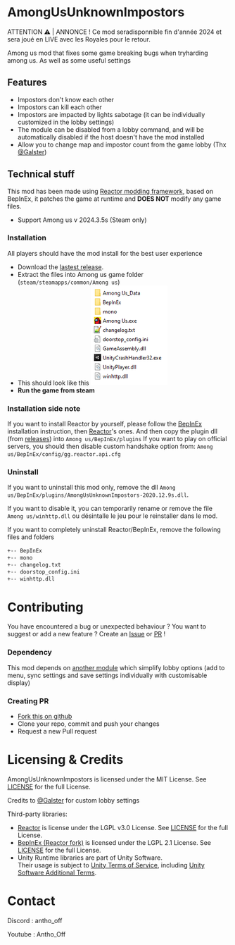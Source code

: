 # AmongUsUnknownImpostors
ATTENTION ⚠️ | ANNONCE !
Ce mod seradisponnible fin d'année 2024 et sera joué en LIVE avec les Royales pour le retour.

Among us mod that fixes some game breaking bugs when tryharding among us. As well as some useful settings

## Features

-   Impostors don't know each other
-   Impostors can kill each other
-   Impostors are impacted by lights sabotage (it can be individually customized in the lobby settings)
-   The module can be disabled from a lobby command, and will be automatically disabled if the host doesn't have the mod installed
-   Allow you to change map and impostor count from the game lobby (Thx [@Galster](https://github.com/Galster-dev))

## Technical stuff

This mod has been made using [Reactor modding framework](https://github.com/NuclearPowered/Reactor), based on BepInEx, it patches the game at runtime and **DOES NOT** modify any game files.

-   Support Among us v 2024.3.5s (Steam only)

### Installation

All players should have the mod install for the best user experience

-   Download the [lastest release](https://github.com/Herysia/AmongUsUnknownImpostors/releases/latest).
-   Extract the files into Among us game folder (`steam/steamapps/common/Among us`)
-   This should look like this
    ![looklikethis](./Visuals/looklikethis.png)
-   **Run the game from steam**

### Installation side note

If you want to install Reactor by yourself, please follow the [BepInEx](https://docs.reactor.gg/docs/basic/install_bepinex) installation instruction, then [Reactor](https://docs.reactor.gg/docs/basic/install_reactor)'s ones. And then copy the plugin dll (from [releases](https://github.com/Herysia/AmongUsTryhard/releases/latest)) into `Among us/BepInEx/plugins`
If you want to play on official servers, you should then disable custom handshake option from: `Among us/BepInEx/config/gg.reactor.api.cfg`

### Uninstall

If you want to uninstall this mod only, remove the dll `Among us/BepInEx/plugins/AmongUsUnknownImpostors-2020.12.9s.dll`.

If you want to disable it, you can temporarily rename or remove the file `Among us/winhttp.dll` ou désintalle le jeu pour le reinstaller dans le mod.

If you want to completely uninstall Reactor/BepInEx, remove the following files and folders

```
+-- BepInEx
+-- mono
+-- changelog.txt
+-- doorstop_config.ini
+-- winhttp.dll
```

# Contributing

You have encountered a bug or unexpected behaviour ? You want to suggest or add a new feature ? Create an [Issue](https://github.com/Herysia/AmongUsUnknownImpostors/issues) or [PR](https://github.com/Herysia/AmongUsUnknownImpostors/pulls) !

### Dependency

This mod depends on [another module](https://github.com/Herysia/CustomLobbyOptions) which simplify lobby options (add to menu, sync settings and save settings individually with customisable display)

### Creating PR

-   [Fork this on github](https://github.com/Herysia/AmongUsUnknownImpostors/fork)
-   Clone your repo, commit and push your changes
-   Request a new Pull request

# Licensing & Credits

AmongUsUnknownImpostors is licensed under the MIT License. See [LICENSE](LICENSE.md) for the full License.

Credits to [@Galster](https://github.com/Galster-dev) for custom lobby settings

Third-party libraries:

-   [Reactor](https://github.com/NuclearPowered/Reactor) is license under the LGPL v3.0 License. See [LICENSE](https://github.com/NuclearPowered/Reactor/blob/master/LICENSE) for the full License.
-   [BepInEx (Reactor fork)](https://github.com/NuclearPowered/BepInEx) is licensed under the LGPL 2.1 License. See [LICENSE](https://github.com/NuclearPowered/BepInEx/blob/master/LICENSE) for the full License.
-   Unity Runtime libraries are part of Unity Software.  
    Their usage is subject to [Unity Terms of Service](https://unity3d.com/legal/terms-of-service), including [Unity Software Additional Terms](https://unity3d.com/legal/terms-of-service/software).

# Contact
Discord :
antho_off

Youtube :
Antho_Off
